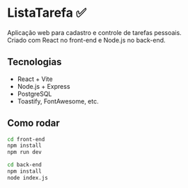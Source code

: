 # ListaTarefa ✅

Aplicação web para cadastro e controle de tarefas pessoais.  
Criado com React no front-end e Node.js no back-end.

## Tecnologias

- React + Vite
- Node.js + Express
- PostgreSQL
- Toastify, FontAwesome, etc.

## Como rodar

```bash
cd front-end
npm install
npm run dev
```

```bash
cd back-end
npm install
node index.js
```
